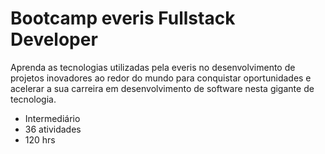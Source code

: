 # Bootcamp everis Fullstack Developer

Aprenda as tecnologias utilizadas pela everis no desenvolvimento de projetos inovadores ao redor do mundo para conquistar oportunidades e acelerar a sua carreira em desenvolvimento de software nesta gigante de tecnologia.  

- Intermediário
- 36 atividades
- 120 hrs